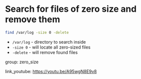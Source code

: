 # Search for files of zero size and remove them

```bash
find /var/log -size 0 -delete
```

- `/var/log` - directory to search inside
- `-size 0` - will locate all zero-sized files
- `-delete` - will remove found files

group: zero_size


link_youtube: https://youtu.be/A95wgN8E9v8
